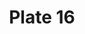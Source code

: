 ---
pid: '16'
an: '6'
title: Plate 16
rev_year: 
_date: '1797'
caption: Faces natées. Gilet à larges Rayures, Boutons d'acier en Lasange. culotte
  à l'Anglaise. Boucles d'Argent.
translation: Braided sides, vest with wide stripes, diamond-shaped steel buttons,
  English breeches, silver buckles
student: Brontë Hebdon
keywords: 
permalink: /plates/16/
layout: plate-page
---
